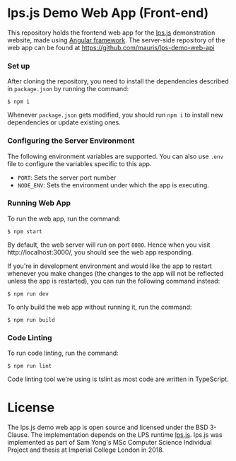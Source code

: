 # lps.js Demo Web App (Front-end)

This repository holds the frontend web app for the [lps.js](https://github.com/mauris/lps.js) demonstration website, made using [Angular framework](https://angular.io/). The server-side repository of the web app can be found at https://github.com/mauris/lps-demo-web-api

### Set up

After cloning the repository, you need to install the dependencies described in `package.json` by running the command:

    $ npm i
    
Whenever `package.json` gets modified, you should run `npm i` to install new dependencies or update existing ones. 

### Configuring the Server Environment

The following environment variables are supported. You can also use `.env` file to configure the variables specific to this app.

- `PORT`: Sets the server port number
- `NODE_ENV`: Sets the environment under which the app is executing.

### Running Web App

To run the web app, run the command:

    $ npm start
    
By default, the web server will run on port `8080`. Hence when you visit http://localhost:3000/, you should see the web app responding.

If you're in development environment and would like the app to restart whenever you make changes (the changes to the app will not be reflected unless the app is restarted), you can run the following command instead:

    $ npm run dev
    
To only build the web app without running it, run the command:

    $ npm run build

    
### Code Linting

To run code linting, run the command:

    $ npm run lint
    
Code linting tool we're using is tslint as most code are written in TypeScript.

# License

The lps.js demo web app is open source and licensed under the BSD 3-Clause. The implementation depends on the LPS runtime [lps.js](https://github.com/mauris/lps.js). lps.js was implemented as part of Sam Yong's MSc Computer Science Individual Project and thesis at Imperial College London in 2018.
